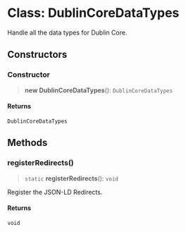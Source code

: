 # Class: DublinCoreDataTypes

Handle all the data types for Dublin Core.

## Constructors

### Constructor

> **new DublinCoreDataTypes**(): `DublinCoreDataTypes`

#### Returns

`DublinCoreDataTypes`

## Methods

### registerRedirects()

> `static` **registerRedirects**(): `void`

Register the JSON-LD Redirects.

#### Returns

`void`
